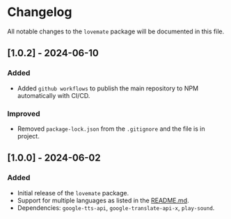 # Changelog

All notable changes to the `lovemate` package will be documented in this file.

## [1.0.2] - 2024-06-10

### Added

- Added `github workflows` to publish the main repository to NPM automatically with CI/CD.

### Improved

- Removed `package-lock.json` from the `.gitignore` and the file is in project.

## [1.0.0] - 2024-06-02

### Added

- Initial release of the `lovemate` package.
- Support for multiple languages as listed in the [README.md](README.md).
- Dependencies: `google-tts-api`, `google-translate-api-x`, `play-sound`.
